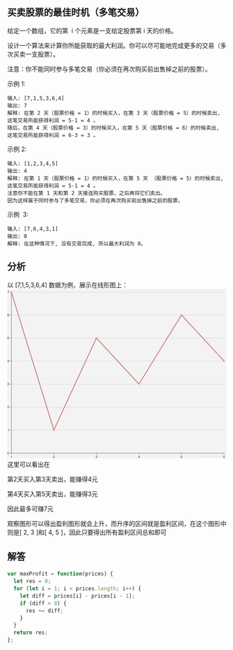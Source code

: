 ## 买卖股票的最佳时机（多笔交易）
给定一个数组，它的第  i 个元素是一支给定股票第 i 天的价格。

设计一个算法来计算你所能获取的最大利润。你可以尽可能地完成更多的交易（多次买卖一支股票）。

注意：你不能同时参与多笔交易（你必须在再次购买前出售掉之前的股票）。

示例 1:

```
输入: [7,1,5,3,6,4]
输出: 7
解释: 在第 2 天（股票价格 = 1）的时候买入，在第 3 天（股票价格 = 5）的时候卖出, 这笔交易所能获得利润 = 5-1 = 4 。
随后，在第 4 天（股票价格 = 3）的时候买入，在第 5 天（股票价格 = 6）的时候卖出, 这笔交易所能获得利润 = 6-3 = 3 。
```

示例 2:

```
输入: [1,2,3,4,5]
输出: 4
解释: 在第 1 天（股票价格 = 1）的时候买入，在第 5 天 （股票价格 = 5）的时候卖出, 这笔交易所能获得利润 = 5-1 = 4 。
注意你不能在第 1 天和第 2 天接连购买股票，之后再将它们卖出。
因为这样属于同时参与了多笔交易，你必须在再次购买前出售掉之前的股票。
```

示例  3:

```
输入: [7,6,4,3,1]
输出: 0
解释: 在这种情况下, 没有交易完成, 所以最大利润为 0。
```

## 分析
以 [7,1,5,3,6,4] 数据为例，展示在线形图上：
<img src="../../../static/122.png"/>
这里可以看出在

第2天买入第3天卖出，能赚得4元

第4天买入第5天卖出，能赚得3元

因此最多可赚7元

观察图形可以得出盈利图形就会上升，而升序的区间就是盈利区间，在这个图形中则是[ 2, 3 ]和[ 4, 5 ]，因此只要得出所有盈利区间总和即可

## 解答
```javascript
var maxProfit = function(prices) {
  let res = 0;
  for (let i = 1; i < prices.length; i++) {
    let diff = prices[i] - prices[i - 1];
    if (diff > 0) {
      res += diff;
    }
  }
  return res;
};
```
